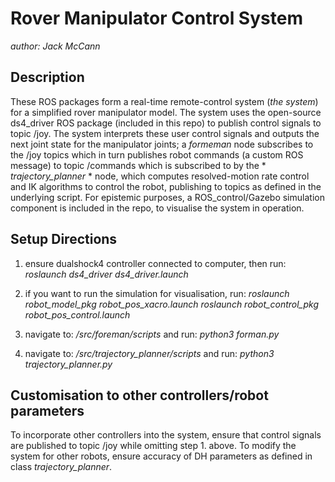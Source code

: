 # Rover Manipulator Control System
_author: Jack McCann_

## Description
These ROS packages form a real-time remote-control system (_the system_) for a simplified rover manipulator model. The system uses the open-source ds4_driver ROS package (included in this repo) to publish control signals to topic /joy. The system interprets these user control signals and outputs the next joint state for the manipulator joints; a _formeman_ node subscribes to the /joy topics which in turn publishes robot commands (a custom ROS message) to topic /commands which is subscribed to by the * *trajectory_planner* * node, which computes resolved-motion rate control and IK algorithms to control the robot, publishing to topics as defined in the underlying script. For epistemic purposes, a ROS_control/Gazebo simulation component is included in the repo, to visualise the system in operation.

## Setup Directions
1. ensure dualshock4 controller connected to computer, then run:
    *roslaunch ds4_driver ds4_driver.launch*

2. if you want to run the simulation for visualisation, run:
    *roslaunch robot_model_pkg robot_pos_xacro.launch*
    *roslaunch robot_control_pkg robot_pos_control.launch*

3. navigate to: <path to this repo>*/src/foreman/scripts* and run:
    *python3 forman.py*

4. navigate to: <path to this repo>*/src/trajectory_planner/scripts* and run:
    *python3 trajectory_planner.py*

## Customisation to other controllers/robot parameters
To incorporate other controllers into the system, ensure that control signals are published to topic /joy while omitting step 1. above. To modify the system for other robots, ensure accuracy of DH parameters as defined in class *trajectory_planner*.